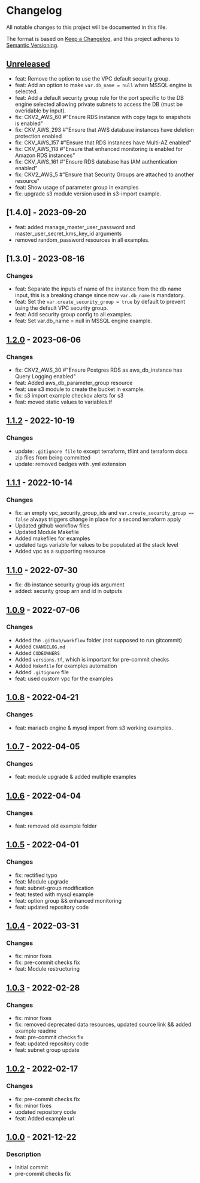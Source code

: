 # Changelog
All notable changes to this project will be documented in this file.

The format is based on [Keep a Changelog](https://keepachangelog.com/en/1.0.0/),
and this project adheres to [Semantic Versioning](https://semver.org/spec/v2.0.0.html).

## [Unreleased]
- feat: Remove the option to use the VPC default security group.
- feat: Add an option to make `var.db_name = null` when MSSQL engine is selected.
- feat: Add a default security group rule for the port specific to the DB engine selected allowing private subnets to access the DB (must be overidable by input).
- fix: CKV2_AWS_60 #"Ensure RDS instance with copy tags to snapshots is enabled"
- fix: CKV_AWS_293 #"Ensure that AWS database instances have deletion protection enabled
- fix: CKV_AWS_157 #"Ensure that RDS instances have Multi-AZ enabled"
- fix: CKV_AWS_118 #"Ensure that enhanced monitoring is enabled for Amazon RDS instances"
- fix: CKV_AWS_161 #"Ensure RDS database has IAM authentication enabled"
- fix: CKV2_AWS_5 #"Ensure that Security Groups are attached to another resource"
- feat: Show usage of parameter group in examples
- fix: upgrade s3 module version used in s3-import example.

## [1.4.0] - 2023-09-20

- feat: added manage_master_user_password and master_user_secret_kms_key_id arguments
- removed random_password resources in all examples.

## [1.3.0] - 2023-08-16
### Changes
- feat: Separate the inputs of name of the instance from the db name input, this is a breaking change since now `var.db_name` is mandatory.
- feat: Set the `var.create_security_group = true` by default to prevent using the default VPC security group.
- feat: Add security group config to all examples.
- feat: Set var.db_name = null in MSSQL engine example.

## [1.2.0] - 2023-06-06
### Changes
- fix: CKV2_AWS_30 #"Ensure Postgres RDS as aws_db_instance has Query Logging enabled"
- feat: Added aws_db_parameter_group resource
- feat: use s3 module to create the bucket in example.
- fix: s3 import example checkov alerts for s3
- feat: moved static values to variables.tf

## [1.1.2] - 2022-10-19
### Changes
- update: `.gitignore file` to except terraform, tflint and terraform docs zip files from being committed
- update: removed badges with .yml extension

## [1.1.1] - 2022-10-14
### Changes
- fix: an empty vpc_security_group_ids and `var.create_security_group == false` always triggers change in place for a second terraform apply
- Updated github workflow files
- Updated Module Makefile
- Added makefiles for examples
- updated tags variable for values to be populated at the stack level
- Added vpc as a supporting resource

## [1.1.0] - 2022-07-30
- fix: db instance security group ids argument
- added: security group arn and id in outputs

## [1.0.9] - 2022-07-06
### Changes
- Added the `.github/workflow` folder (not supposed to run gitcommit)
- Added `CHANGELOG.md`
- Added `CODEOWNERS`
- Added `versions.tf`, which is important for pre-commit checks
- Added `Makefile` for examples automation
- Added `.gitignore` file
- feat: used custom vpc for the examples

## [1.0.8] - 2022-04-21
### Changes
- feat: mariadb engine & mysql import from s3 working examples.

## [1.0.7] - 2022-04-05
### Changes
- feat: module upgrade & added multiple examples

## [1.0.6] - 2022-04-04
### Changes
- feat: removed old example folder

## [1.0.5] - 2022-04-01
### Changes
- fix: rectified typo
- feat: Module upgrade
- feat: subnet-group modification
- feat: tested with mysql example
- feat: option group && enhanced monitoring
- feat: updated repository code

## [1.0.4] - 2022-03-31
### Changes
- fix: minor fixes
- fix: pre-commit checks fix
- feat: Module restructuring

## [1.0.3] - 2022-02-28
### Changes
- fix: minor fixes
- fix: removed deprecated data resources, updated source link && added example readme
- feat: pre-commit checks fix
- feat: updated repository code
- feat: subnet group update

## [1.0.2] - 2022-02-17
### Changes
- fix: pre-commit checks fix
- fix: minor fixes
- updated repository code
- feat: Added example url

## [1.0.0] - 2021-12-22
### Description
- Initial commit
- pre-commit checks fix

[Unreleased]: https://github.com/boldlink/terraform-aws-rds/compare/1.2.0...HEAD

[1.0.0]: https://github.com/boldlink/terraform-aws-rds/releases/tag/1.0.0
[1.0.2]: https://github.com/boldlink/terraform-aws-rds/releases/tag/1.0.2
[1.0.3]: https://github.com/boldlink/terraform-aws-rds/releases/tag/1.0.3
[1.0.4]: https://github.com/boldlink/terraform-aws-rds/releases/tag/1.0.4
[1.0.5]: https://github.com/boldlink/terraform-aws-rds/releases/tag/1.0.5
[1.0.6]: https://github.com/boldlink/terraform-aws-rds/releases/tag/1.0.6
[1.0.7]: https://github.com/boldlink/terraform-aws-rds/releases/tag/1.0.7
[1.0.8]: https://github.com/boldlink/terraform-aws-rds/releases/tag/1.0.8
[1.0.9]: https://github.com/boldlink/terraform-aws-rds/releases/tag/1.0.9
[1.1.0]: https://github.com/boldlink/terraform-aws-rds/releases/tag/1.1.0
[1.1.1]: https://github.com/boldlink/terraform-aws-rds/releases/tag/1.1.1
[1.1.2]: https://github.com/boldlink/terraform-aws-rds/releases/tag/1.1.2
[1.2.0]: https://github.com/boldlink/terraform-aws-rds/releases/tag/1.2.0

